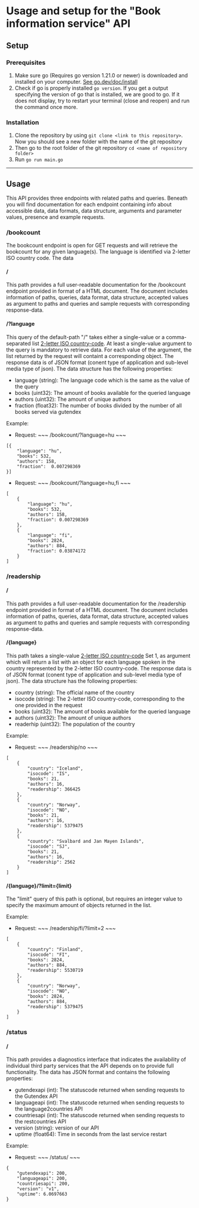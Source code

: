 # Usage and setup for the "Book information service" API

## Setup
### Prerequisites
1. Make sure go (Requires go version 1.21.0 or newer) is downloaded and installed on your computer. [See go.dev/doc/install](https://go.dev/doc/install)
2. Check if go is properly installed ``` go version ```. If you get a output specifying the version of go that is installed, we are good to 
go. If it does not display, try to restart your terminal (close and reopen) and run the command once more.

### Installation
1. Clone the repository by using ``` git clone <link to this repository> ```. Now you should see a new folder with the name of the 
git repository
2. Then go to the root folder of the git repository ``` cd <name of repository folder> ```
3. Run ``` go run main.go ```

---

## Usage
This API provides three endpoints with related paths and queries. Beneath you will find documentation for each endpoint containing
info about accessible data, data formats, data structure, arguments and parameter values, presence and example requests.

### /bookcount
The bookcount endpoint is open for GET requests and will retrieve the bookcount for any given language(s). The language is identified via 2-letter ISO country code.
The data 

#### /
This path provides a full user-readable documentation for the /bookcount endpoint provided in format of a HTML document. The document includes information of paths, queries, data format, data structure, accepted values as argument to paths and queries and 
sample requests with corresponding response-data.

#### /?language
This query of the default-path "/" takes either a single-value or a comma-separated list [2-letter ISO country-code](https://en.wikipedia.org/wiki/List_of_ISO_639_language_codes). At least a single-value argument to the query is mandatory to retrieve data. For each value of the argument, the list returned by the request will containt a corresponding object. The response data is 
of JSON format (conent type of application and sub-level media type of json). The data structure has the following properties:
- language (string): The language code which is the same as the value of the query
- books (uint32): The amount of books available for the queried language
- authors (uint32): The amount of unique authors
- fraction (float32): The number of books divided by the number of all books served via gutendex

Example:
- Request: ~~~ /bookcount/?language=hu ~~~
```
[{ 
    "language": "hu",
    "books": 532, 
    "authors": 158, 
    "fraction":  0.007298369
}]
```

- Request: ~~~ /bookcount/?language=hu,fi ~~~
```
[
    {
        "language": "hu",
        "books": 532,
        "authors": 158,
        "fraction": 0.007298369
    },
    {
        "language": "fi",
        "books": 2824,
        "authors": 884,
        "fraction": 0.03874172
    }
]
```


### /readership

#### /
This path provides a full user-readable documentation for the /readership endpoint provided in format of a HTML document. The document includes information of paths, queries, data format, data structure, accepted values as argument to paths and queries and 
sample requests with corresponding response-data.

#### /{language}
This path takes a single-value [2-letter ISO country-code](https://en.wikipedia.org/wiki/List_of_ISO_639_language_codes) Set 1, as argument 
which will return a list with an object for each language spoken in the country represented by the 2-letter ISO country-code. The response data is of JSON format (conent type of application and sub-level media type of json). The data structure has the following properties:
- country (string): The official name of the country
- isocode (string): The 2-letter ISO country-code, corresponding to the one provided in the request
- books (uint32): The amount of books available for the queried language
- authors (uint32): The amount of unique authors
- readerhip (uint32): The population of the country

Example:
- Request: ~~~ /readership/no ~~~
```
[
    {
        "country": "Iceland",
        "isocode": "IS",
        "books": 21,
        "authors": 16,
        "readership": 366425
    },
    {
        "country": "Norway",
        "isocode": "NO",
        "books": 21,
        "authors": 16,
        "readership": 5379475
    },
    {
        "country": "Svalbard and Jan Mayen Islands",
        "isocode": "SJ",
        "books": 21,
        "authors": 16,
        "readership": 2562
    }
]
```


#### /{language}/?limit={limit}
The "limit" query of this path is optional, but requires an integer value to specify the maximum amount of objects returned in the list.


Example:
- Request: ~~~ /readership/fi/?limit=2 ~~~
```
[
    {
        "country": "Finland",
        "isocode": "FI",
        "books": 2824,
        "authors": 884,
        "readership": 5530719
    },
    {
        "country": "Norway",
        "isocode": "NO",
        "books": 2824,
        "authors": 884,
        "readership": 5379475
    }
]
```

### /status
#### /
This path provides a diagnostics interface that indicates the availability of individual third party services that the API depends on to 
provide full functionality. The data has JSON format and contains the following properties:
- gutendexapi (int): The statuscode returned when sending requests to the Gutendex API
- languageapi (int): The statuscode returned when sending requests to the language2countries API
- countriesapi (int): The statuscode returned when sending requests to the restcountries API
- version (string): version of our API
- uptime (float64): Time in seconds from the last service restart

Example: 
- Request: ~~~ /status/ ~~~

```
{
    "gutendexapi": 200,
    "languageapi": 200,
    "countriesapi": 200,
    "version": "v1",
    "uptime": 6.0697663
}
```